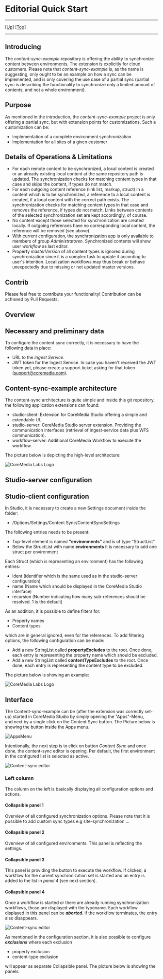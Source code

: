 # Editorial Quick Start

--------------------------------------------------------------------------------

\[[Up](README.md)\] \[[Top](#top)\]

--------------------------------------------------------------------------------

## Introducing

The _content-sync-example_ repository is offering the ability to synchronize content between environments. 
The extension is explicitly for cloud customers.
Please note that _content-sync-example_ is, as the name is suggesting, only ought to be an example on
how a sync can be implemented, and is only covering the use case of a partial sync (partial sync is describing 
the functionality to synchronize only a limited amount of contents, and not a whole environment).

## Purpose
As mentioned in the introduction, the *content-sync-example* project is only offering a partial sync, but with
extension points for customizations. Such a customization can be:
- Implementation of a complete environment synchronization
- Implementation for all sites of a given customer

## Details of Operations & Limitations

* For each remote content to be synchronized, a local content is created or an already existing local content
  at the same repository path is updated. The synchronization checks for matching content types in that case
  and skips the content, if types do not match.
* For each outgoing content reference (link list, markup, struct) in a content which is to be synchronized, a reference to a local
  content is created, if a local content with the correct path exists. The synchronization checks for matching content types in that case and removes the reference, if types do not match. Links between contents of
  the selected synchronization set are kept accordingly, of course.
* No content except those selected for synchronization are created locally. If outgoing references have
  no corresponding local content, the reference will be removed (see above).
* With current configuration, the synchronization app is only available to members of group
_Administratoren_. Synchronized contents will show user _workflow_ as last editor.
* Property _masterVersion_ of all content types is ignored during synchronization since it is a complex task to update it according to user's intention. Localization workflows may thus break or behave unexpectedly due to missing or not updated master versions.

## Contrib
Please feel free to contribute your functionality! Contribution can be achieved by Pull Requests.

## Overview

## Necessary and preliminary data
To configure the content sync correctly, it is necessary to have the following data in place:
- URL to the _Ingest Service_.
- JWT token for the Ingest Service. In case you haven't received the JWT token yet, please create a support ticket asking for that token (support@coremedia.com).

## Content-sync-example architecture
The content-sync architecture is quite simple and inside this git repository, the following application extensions can found:
- studio-client: Extension for CoreMedia Studio offering a simple and extendable UI.
- studio-server: CoreMedia Studio server extension. Providing the communication interfaces (retrieval of ingest-service data plus WFS communication).
- workflow-server: Additional CoreMedia Workflow to execute the workflow.

The picture below is depicting the high-level architecture: 

![CoreMedia Labs Logo](img/Architecture.jpg "CoreMedia Labs Logo")

## Studio-server configuration

## Studio-client configuration
In Studio, it is necessary to create a new Settings document inside the folder:
* /Options/Settings/Content Sync/ContentSyncSettings

The following entries needs to be present:

- Top-level element is named **"environments"** and is of type "StructList"
- Below the StructList with name **environments** it is necessary to add one struct per environment

Each Struct (which is representing an environment) has the following entries:

- ident (identifier which is the same used as in the studio-server configuration)
- name (Name which should be displayed in the CoreMedia Studio interface)
- recursion (Number indicating how many sub-references should be resolved. 1 is the default)

As an addition, it is possible to define filters for:

- Property names
- Content types

which are in general ignored, even for the references.
To add filtering options, the following configuration can be made:

- Add a new StringList called **propertyExcludes** to the root. Once done, each entry is representing the property name which should be excluded.
- Add a new StringList called **contentTypeExcludes** to the root. Once done, each entry is representing the content type to be excluded.

The picture below is showing an example:

![CoreMedia Labs Logo](img/Config_example.png "Config example")

## Interface
The Content-sync-example can be (after the extension was correctly set-up) started in CoreMedia Studio by simply opening the "Apps"-Menu,  
and next by a single click on the Content Sync button. The Picture below is showing the button inside the Apps menu.

![AppsMenu](img/Apps-Menu.jpg)

Intentionally, the next step is to click on button _Content Sync_ and once done, the content-sync editor is opening. Per default, the first
environment in the configured list is selected as active.

![Content-sync editor](img/Content_Sync_Editor.png)

### Left column
The column on the left is basically displaying all configuration options and actions. 

#### Collapsible panel 1
Overview of all configured synchronization options. Please note that it is possible to add custom sync types e.g site-synchronization ... 

#### Collapsible panel 2
Overview of all configured environments. This panel is reflecting the settings.

#### Collapsible panel 3
This panel is providing the button to execute the workflow. If clicked, a workflow for the current synchronization set
is started and an entry is added to the list in _panel 4_ (see next section).

#### Collapsible panel 4
Once a workflow is started or there are already running synchronization workflows, those are displayed with the typename.
Each workflow displayed in this panel can be ***aborted***. If the workflow terminates, the entry also disappears.

![Content-sync editor](img/WFS_Visible.png)

As mentioned in the configuration section, it is also possible to configure ***exclusions*** where each exclusion
- property exclusion
- content-type exclusion

will appear as separate Collapsible panel. The picture below is showing the panels.

